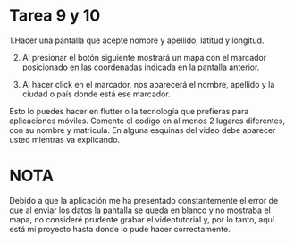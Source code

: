 # Tarea 9 y 10

1.Hacer una pantalla que acepte nombre y apellido, latitud y longitud.

2. Al presionar el botón siguiente mostrará un mapa con el marcador posicionado en las coordenadas indicada en la pantalla anterior. 

3. Al hacer click en el marcador, nos aparecerá el nombre, apellido y la ciudad o país donde está ese marcador. 

Esto lo puedes hacer en flutter o la tecnología que prefieras para aplicaciones móviles.  Comente el codigo en al menos 2 lugares diferentes, con su nombre y matricula. En alguna esquinas del video debe aparecer usted mientras va explicando. 

# NOTA

Debido a que la aplicación me ha presentado constantemente el error de que al enviar los datos la pantalla se queda en blanco y no mostraba el mapa, no consideré prudente grabar el videotutorial y, por lo tanto, aquí está mi proyecto hasta donde lo pude hacer correctamente.
